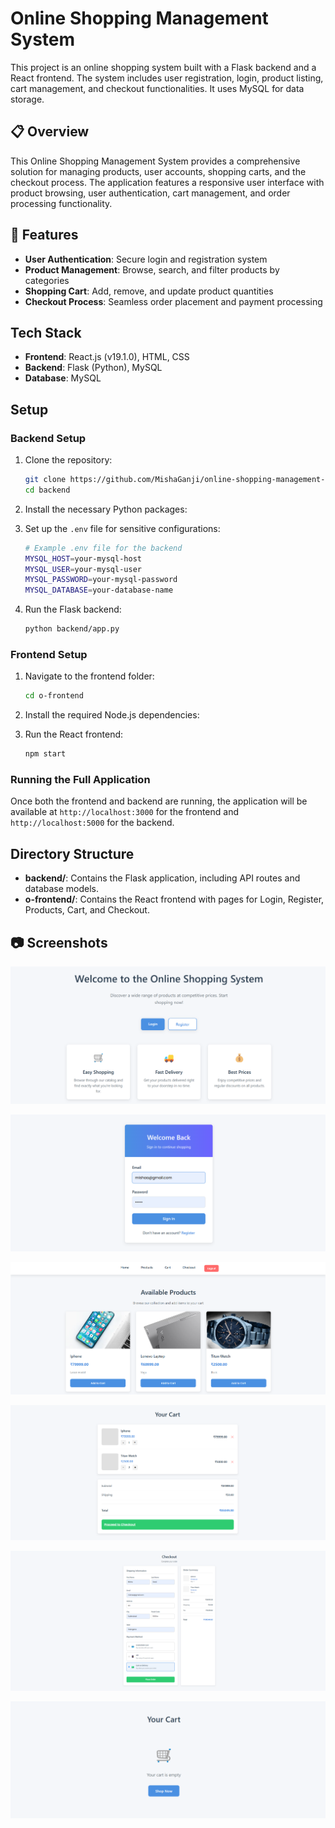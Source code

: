 # Online Shopping Management System

This project is an online shopping system built with a Flask backend and a React frontend. The system includes user registration, login, product listing, cart management, and checkout functionalities. It uses MySQL for data storage.

## 📋 Overview

This Online Shopping Management System provides a comprehensive solution for managing products, user accounts, shopping carts, and the checkout process. The application features a responsive user interface with product browsing, user authentication, cart management, and order processing functionality.

## 🚀 Features

- **User Authentication**: Secure login and registration system
- **Product Management**: Browse, search, and filter products by categories
- **Shopping Cart**: Add, remove, and update product quantities
- **Checkout Process**: Seamless order placement and payment processing


## Tech Stack

- **Frontend**: React.js (v19.1.0), HTML, CSS
- **Backend**: Flask (Python), MySQL
- **Database**: MySQL

## Setup

### Backend Setup

1. Clone the repository:

    ```bash
    git clone https://github.com/MishaGanji/online-shopping-management-system.git
    cd backend
    ```

2. Install the necessary Python packages:

3. Set up the `.env` file for sensitive configurations:

    ```bash
    # Example .env file for the backend
    MYSQL_HOST=your-mysql-host
    MYSQL_USER=your-mysql-user
    MYSQL_PASSWORD=your-mysql-password
    MYSQL_DATABASE=your-database-name
    ```

4. Run the Flask backend:

    ```bash
    python backend/app.py
    ```

### Frontend Setup

1. Navigate to the frontend folder:

    ```bash
    cd o-frontend
    ```

2. Install the required Node.js dependencies:


3. Run the React frontend:

    ```bash
    npm start
    ```

### Running the Full Application

Once both the frontend and backend are running, the application will be available at `http://localhost:3000` for the frontend and `http://localhost:5000` for the backend.

## Directory Structure

- **backend/**: Contains the Flask application, including API routes and database models.
- **o-frontend/**: Contains the React frontend with pages for Login, Register, Products, Cart, and Checkout.

## 📷 Screenshots
![Shopping Cart](o-frontend/src/ouputs/6.png)

![Shopping Cart](o-frontend/src/ouputs/5.png)

![Shopping Cart](o-frontend/src/ouputs/4.png)

![Shopping Cart](o-frontend/src/ouputs/3.png)

![Shopping Cart](o-frontend/src/ouputs/2.png)

![Shopping Cart](o-frontend/src/ouputs/1.png)
